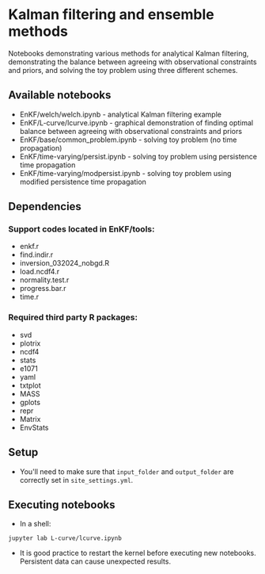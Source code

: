 # Kalman filtering and ensemble methods

Notebooks demonstrating various methods for analytical Kalman
filtering, demonstrating the balance between agreeing with
observational constraints and priors, and solving the toy problem
using three different schemes.

## Available notebooks

* EnKF/welch/welch.ipynb - analytical Kalman filtering example
* EnKF/L-curve/lcurve.ipynb - graphical demonstration of finding optimal balance between agreeing with observational constraints and priors
* EnKF/base/common_problem.ipynb - solving toy problem (no time propagation)
* EnKF/time-varying/persist.ipynb - solving toy problem using persistence time propagation
* EnKF/time-varying/modpersist.ipynb - solving toy problem using modified persistence time propagation

## Dependencies

### Support codes located in EnKF/tools:

* enkf.r
* find.indir.r
* inversion_032024_nobgd.R
* load.ncdf4.r
* normality.test.r
* progress.bar.r
* time.r

### Required third party R packages:

* svd
* plotrix
* ncdf4
* stats
* e1071
* yaml
* txtplot
* MASS
* gplots
* repr
* Matrix
* EnvStats

## Setup

* You'll need to make sure that `input_folder` and `output_folder` are correctly set in `site_settings.yml`.

## Executing notebooks

* In a shell:

```
jupyter lab L-curve/lcurve.ipynb
```

* It is good practice to restart the kernel before executing new
  notebooks. Persistent data can cause unexpected results.
